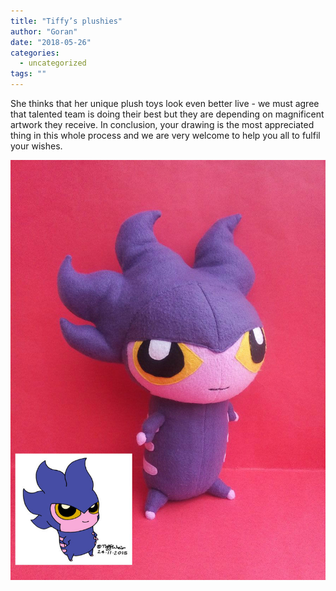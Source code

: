 ```yaml
---
title: "Tiffy’s plushies"
author: "Goran"
date: "2018-05-26"
categories:
  - uncategorized
tags: ""
---
```


She thinks that her unique plush toys look even better live - we must agree that talented team is doing their best but they are depending on magnificent artwork they receive. In conclusion, your drawing is the most appreciated thing in this whole process and we are very welcome to help you all to fulfil your wishes.

![Tiffy's plush toy](./ziggy-plushie.jpg)
